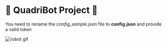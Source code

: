 # :robot: QuadriBot Project :robot:

You need to rename the _config_sample.json_ file to **config.json** and provide a valid token


![robot gif](https://i.giphy.com/media/vyOX79bMAhaN2/giphy.gif)
